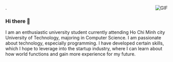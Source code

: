 <img align="right" alt="GIF" src="https://i.pinimg.com/originals/e4/26/70/e426702edf874b181aced1e2fa5c6cde.gif" />.  

### Hi there 👋

I am an enthusiastic university student currently attending Ho Chi Minh city University of Technology, majoring
in Computer Science. I am passionate about technology, especially programming. I have developed certain skills,
which I hope to leverage into the startup industry, where I can learn about how world functions and gain more
experience for my future.
<!--
**DacPhuc/DacPhuc** is a ✨ _special_ ✨ repository because its `README.md` (this file) appears on your GitHub profile.

Here are some ideas to get you started:

- 🔭 I’m currently working on ...
- 🌱 I’m currently learning ...
- 👯 I’m looking to collaborate on ...
- 🤔 I’m looking for help with ...
- 💬 Ask me about ...
- 📫 How to reach me: ...
- 😄 Pronouns: ...
- ⚡ Fun fact: ...
-->
